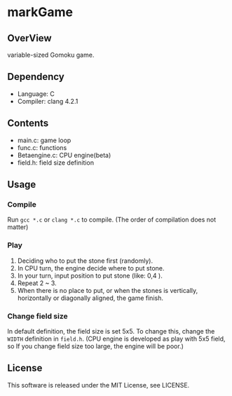# markGame

## OverView
variable-sized Gomoku game.

## Dependency
 * Language: C
 * Compiler: clang 4.2.1

## Contents
 * main.c: game loop
 * func.c: functions
 * Betaengine.c: CPU engine(beta)
 * field.h: field size definition

## Usage
### Compile
Run `gcc *.c` or `clang *.c` to compile.
(The order of compilation does not matter)

### Play
 1. Deciding who to put the stone first (randomly).
 2. In CPU turn, the engine decide where to put stone.
 3. In your turn, input position to put stone (like: 0,4 ).
 4. Repeat 2 ~ 3.
 5. When there is no place to put, or when the stones is vertically, horizontally or diagonally aligned, the game finish.

### Change field size
In default definition, the field size is set 5x5.
To change this, change the `WIDTH` definition in `field.h`.
(CPU engine is developed as play with 5x5 field, so If you change field size too large, the engine will be poor.)

## License
This software is released under the MIT License, see LICENSE.